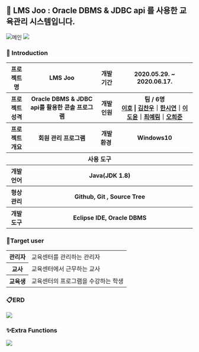 ## 🍋 LMS Joo : Oracle DBMS & JDBC api 를 사용한 교육관리 시스템입니다.
![메인](https://user-images.githubusercontent.com/66079830/91794191-650dcd00-ec55-11ea-88f4-438f6dbcf61e.png)
<img src="https://user-images.githubusercontent.com/66079830/91794184-5fb08280-ec55-11ea-8694-da75f775c824.png"></img>
    
### 👋 Introduction
<table>
    <tr>
        <th width="11%">프로젝트 명 </th>
        <th>LMS Joo</th>
        <th>개발기간</th>
        <th>2020.05.29. ~ 2020.06.17.</th>
    </tr>
    <tr>
        <th>프로젝트 성격</th>
        <th>Oracle DBMS & JDBC api를 활용한 콘솔 프로그램</th>
        <th>개발인원</th>
        <th>팀 / 6명<br>
            <a href="https://github.com/leeho1110">이호</a> | <a href="https://github.com/chanu2757">김찬우</a>｜<a href="https://github.com/ithansiyeon">한시연</a>｜<a href="https://github.com/Doyun-Claire-Lee">이도윤</a>｜<a href="https://github.com/Yerim-Choi">최예림</a>｜<a href="https://github.com/12345hejun">오희준</a> 
        </th>
    </tr>
    <tr>
        <th>프로젝트 개요</th>
        <th>회원 관리 프로그램</th>
        <th>개발환경&nbsp;</th>
        <th>Windows10</th>
    </tr>
    <tr>
        <th colspan="5">사용 도구</th>
    </tr>
    <tr>
        <th>개발언어</th>
        <th colspan="3">Java(JDK 1.8) </th>
    </tr>
    <tr>
        <th>형상관리</th>
        <th colspan="3">Github, Git , Source Tree</th>
    </tr>
    <tr>
        <th>개발도구</th>
        <th colspan="3">Eclipse IDE, Oracle DBMS</th>
    </tr>
</table>



### 🙋Target user
<table>
    <tr>
        <th>관리자</th>
        <td>교육센터를 관리하는 관리자</td>
    </tr>
    <tr>
        <th>교사</th>
        <td>교육센터에서 근무하는 교사</td>
    </tr>
    <tr>
        <th>교육생</th>
        <td>교육센터의 프로그램을 수강하는 학생</td>
    </tr>
</table>

### 📋ERD 
<!--이미지 삽입-->
<img src="https://user-images.githubusercontent.com/62372281/89610380-4fef8980-d8b5-11ea-9bdf-b673e13e3ec3.PNG"></img>


### ✨Extra Functions
<img src="https://user-images.githubusercontent.com/62372281/89610196-e4a5b780-d8b4-11ea-83ba-8083a3c4497f.PNG"></img>

                                                                                                                                      
